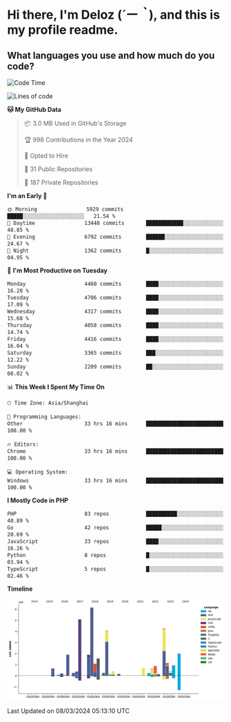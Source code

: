 # **Hi there, I'm Deloz (*´ー｀*), and this is my profile readme.**

## **What languages you use and how much do you code?**

<!--START_SECTION:waka-->
![Code Time](http://img.shields.io/badge/Code%20Time-3%2C419%20hrs%2013%20mins-blue)

![Lines of code](https://img.shields.io/badge/From%20Hello%20World%20I%27ve%20Written-35.8%20million%20lines%20of%20code-blue)

**🐱 My GitHub Data** 

> 📦 3.0 MB Used in GitHub's Storage 
 > 
> 🏆 998 Contributions in the Year 2024
 > 
> 💼 Opted to Hire
 > 
> 📜 31 Public Repositories 
 > 
> 🔑 187 Private Repositories 
 > 
**I'm an Early 🐤** 

```text
🌞 Morning                5929 commits        █████░░░░░░░░░░░░░░░░░░░░   21.54 % 
🌆 Daytime                13448 commits       ████████████░░░░░░░░░░░░░   48.85 % 
🌃 Evening                6792 commits        ██████░░░░░░░░░░░░░░░░░░░   24.67 % 
🌙 Night                  1362 commits        █░░░░░░░░░░░░░░░░░░░░░░░░   04.95 % 
```
📅 **I'm Most Productive on Tuesday** 

```text
Monday                   4460 commits        ████░░░░░░░░░░░░░░░░░░░░░   16.20 % 
Tuesday                  4706 commits        ████░░░░░░░░░░░░░░░░░░░░░   17.09 % 
Wednesday                4317 commits        ████░░░░░░░░░░░░░░░░░░░░░   15.68 % 
Thursday                 4058 commits        ████░░░░░░░░░░░░░░░░░░░░░   14.74 % 
Friday                   4416 commits        ████░░░░░░░░░░░░░░░░░░░░░   16.04 % 
Saturday                 3365 commits        ███░░░░░░░░░░░░░░░░░░░░░░   12.22 % 
Sunday                   2209 commits        ██░░░░░░░░░░░░░░░░░░░░░░░   08.02 % 
```


📊 **This Week I Spent My Time On** 

```text
🕑︎ Time Zone: Asia/Shanghai

💬 Programming Languages: 
Other                    33 hrs 16 mins      █████████████████████████   100.00 % 

🔥 Editors: 
Chrome                   33 hrs 16 mins      █████████████████████████   100.00 % 

💻 Operating System: 
Windows                  33 hrs 16 mins      █████████████████████████   100.00 % 
```

**I Mostly Code in PHP** 

```text
PHP                      83 repos            ██████████░░░░░░░░░░░░░░░   40.89 % 
Go                       42 repos            █████░░░░░░░░░░░░░░░░░░░░   20.69 % 
JavaScript               33 repos            ████░░░░░░░░░░░░░░░░░░░░░   16.26 % 
Python                   8 repos             █░░░░░░░░░░░░░░░░░░░░░░░░   03.94 % 
TypeScript               5 repos             █░░░░░░░░░░░░░░░░░░░░░░░░   02.46 % 
```



**Timeline**

![Lines of Code chart](https://raw.githubusercontent.com/deloz/deloz/main/assets/bar_graph.png)


 Last Updated on 08/03/2024 05:13:10 UTC
<!--END_SECTION:waka-->
